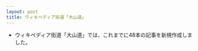 ```yaml
---
layout: post
title: ウィキペディア街道「大山道」
---
```


- ウィキペディア街道「大山道」では、これまでに48本の記事を新規作成しました。

<script src="https://embed.github.com/view/geojson/wikipedia-kaido/wikipedia-kaido/master/oyamamichi.geojson"></script>


